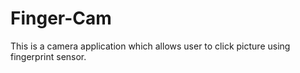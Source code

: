 # Finger-Cam
This is a camera application which allows user to click picture using fingerprint sensor.
